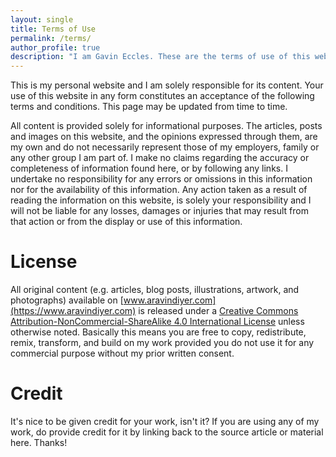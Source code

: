 ```yaml
---
layout: single
title: Terms of Use
permalink: /terms/
author_profile: true
description: "I am Gavin Eccles. These are the terms of use of this website."
---
```

This is my personal website and I am solely responsible for its content. Your use of this website in any form constitutes an acceptance of the following terms and conditions. This page may be updated from time to time.

All content is provided solely for informational purposes. The articles, posts and images on this website, and the opinions expressed through them, are my own and do not necessarily represent those of my employers, family or any other group I am part of. I make no claims regarding the accuracy or completeness of information found here, or by following any links. I undertake no responsibility for any errors or omissions in this information nor for the availability of this information. Any action taken as a result of reading the information on this website, is solely your responsibility and I will not be liable for any losses, damages or injuries that may result from that action or from the display or use of this information.

# License
All original content (e.g. articles, blog posts, illustrations, artwork, and photographs) available on [www.aravindiyer.com](https://www.aravindiyer.com) is released under a [Creative Commons Attribution-NonCommercial-ShareAlike 4.0 International License](http://creativecommons.org/licenses/by-nc-sa/4.0/) unless otherwise noted. Basically this means you are free to copy, redistribute, remix, transform, and build on my work provided you do not use it for any commercial purpose without my prior written consent.

# Credit
It's nice to be given credit for your work, isn't it? If you are using any of my work, do provide credit for it by linking back to the source article or material here. Thanks!
